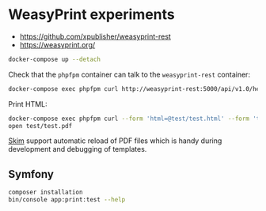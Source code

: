 # WeasyPrint experiments

* <https://github.com/xpublisher/weasyprint-rest>
* <https://weasyprint.org/>

```sh
docker-compose up --detach
```

Check that the `phpfpm` container can talk to the `weasyprint-rest` container:

```sh
docker-compose exec phpfpm curl http://weasyprint-rest:5000/api/v1.0/health
```

Print HTML:

```sh
docker-compose exec phpfpm curl --form 'html=@test/test.html' --form 'template=default' http://weasyprint-rest:5000/api/v1.0/print --output test/test.pdf
open test/test.pdf
```

[Skim](https://skim-app.sourceforge.io/) support automatic reload of PDF files
which is handy during development and debugging of templates.

## Symfony

```sh
composer installation
bin/console app:print:test --help
```
